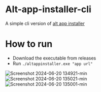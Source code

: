 # Alt-app-installer-cli
A simple cli version of [alt app installer](https://github.com/mjishnu/alt-app-installer)

# How to run
- Download the executable from releases
- Run `./altappinstaller.exe "app url"`

![Screenshot 2024-06-20 134921-min](https://github.com/mjishnu/alt-app-installer-cli/assets/83004520/d47bdc96-ff57-43b0-bd96-c4c77ad18375)
![Screenshot 2024-06-20 135021-min](https://github.com/mjishnu/alt-app-installer-cli/assets/83004520/b9d217d5-8eb9-469c-9d9d-d2d31f3d42f1)
![Screenshot 2024-06-20 135001-min](https://github.com/mjishnu/alt-app-installer-cli/assets/83004520/e9975215-dbd6-4480-a879-7b682ee9abbb)
